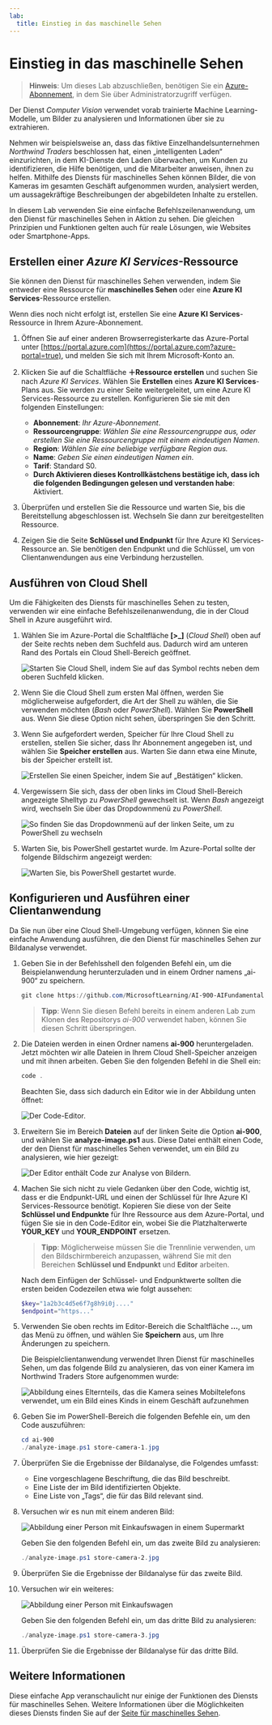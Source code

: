 ```yaml
---
lab:
  title: Einstieg in das maschinelle Sehen
---
```


# Einstieg in das maschinelle Sehen

> **Hinweis**: Um dieses Lab abzuschließen, benötigen Sie ein [Azure-Abonnement](https://azure.microsoft.com/free?azure-portal=true), in dem Sie über Administratorzugriff verfügen.

Der Dienst *Computer Vision* verwendet vorab trainierte Machine Learning-Modelle, um Bilder zu analysieren und Informationen über sie zu extrahieren.

Nehmen wir beispielsweise an, dass das fiktive Einzelhandelsunternehmen *Northwind Traders* beschlossen hat, einen „intelligenten Laden“ einzurichten, in dem KI-Dienste den Laden überwachen, um Kunden zu identifizieren, die Hilfe benötigen, und die Mitarbeiter anweisen, ihnen zu helfen. Mithilfe des Diensts für maschinelles Sehen können Bilder, die von Kameras im gesamten Geschäft aufgenommen wurden, analysiert werden, um aussagekräftige Beschreibungen der abgebildeten Inhalte zu erstellen.

In diesem Lab verwenden Sie eine einfache Befehlszeilenanwendung, um den Dienst für maschinelles Sehen in Aktion zu sehen. Die gleichen Prinzipien und Funktionen gelten auch für reale Lösungen, wie Websites oder Smartphone-Apps.

## Erstellen einer *Azure KI Services*-Ressource

Sie können den Dienst für maschinelles Sehen verwenden, indem Sie entweder eine Ressource für **maschinelles Sehen** oder eine **Azure KI Services**-Ressource erstellen.

Wenn dies noch nicht erfolgt ist, erstellen Sie eine **Azure KI Services**-Ressource in Ihrem Azure-Abonnement.

1. Öffnen Sie auf einer anderen Browserregisterkarte das Azure-Portal unter [https://portal.azure.com](https://portal.azure.com?azure-portal=true), und melden Sie sich mit Ihrem Microsoft-Konto an.

1. Klicken Sie auf die Schaltfläche **＋Ressource erstellen** und suchen Sie nach *Azure KI Services*. Wählen Sie **Erstellen** eines **Azure KI Services**-Plans aus. Sie werden zu einer Seite weitergeleitet, um eine Azure KI Services-Ressource zu erstellen. Konfigurieren Sie sie mit den folgenden Einstellungen:
    - **Abonnement**: *Ihr Azure-Abonnement*.
    - **Ressourcengruppe**: *Wählen Sie eine Ressourcengruppe aus, oder erstellen Sie eine Ressourcengruppe mit einem eindeutigen Namen*.
    - **Region**: *Wählen Sie eine beliebige verfügbare Region aus.*
    - **Name**: *Geben Sie einen eindeutigen Namen ein*.
    - **Tarif**: Standard S0.
    - **Durch Aktivieren dieses Kontrollkästchens bestätige ich, dass ich die folgenden Bedingungen gelesen und verstanden habe**: Aktiviert.

1. Überprüfen und erstellen Sie die Ressource und warten Sie, bis die Bereitstellung abgeschlossen ist. Wechseln Sie dann zur bereitgestellten Ressource.

1. Zeigen Sie die Seite **Schlüssel und Endpunkt** für Ihre Azure KI Services-Ressource an. Sie benötigen den Endpunkt und die Schlüssel, um von Clientanwendungen aus eine Verbindung herzustellen.

## Ausführen von Cloud Shell

Um die Fähigkeiten des Diensts für maschinelles Sehen zu testen, verwenden wir eine einfache Befehlszeilenanwendung, die in der Cloud Shell in Azure ausgeführt wird.

1. Wählen Sie im Azure-Portal die Schaltfläche **[>_]** (*Cloud Shell*) oben auf der Seite rechts neben dem Suchfeld aus. Dadurch wird am unteren Rand des Portals ein Cloud Shell-Bereich geöffnet.

    ![Starten Sie Cloud Shell, indem Sie auf das Symbol rechts neben dem oberen Suchfeld klicken.](media/analyze-images-computer-vision-service/powershell-portal-guide-1.png)

1. Wenn Sie die Cloud Shell zum ersten Mal öffnen, werden Sie möglicherweise aufgefordert, die Art der Shell zu wählen, die Sie verwenden möchten (*Bash* oder *PowerShell*). Wählen Sie **PowerShell** aus. Wenn Sie diese Option nicht sehen, überspringen Sie den Schritt.  

1. Wenn Sie aufgefordert werden, Speicher für Ihre Cloud Shell zu erstellen, stellen Sie sicher, dass Ihr Abonnement angegeben ist, und wählen Sie **Speicher erstellen** aus. Warten Sie dann etwa eine Minute, bis der Speicher erstellt ist.

    ![Erstellen Sie einen Speicher, indem Sie auf „Bestätigen“ klicken.](media/analyze-images-computer-vision-service/powershell-portal-guide-2.png)

1. Vergewissern Sie sich, dass der oben links im Cloud Shell-Bereich angezeigte Shelltyp zu *PowerShell* gewechselt ist. Wenn *Bash* angezeigt wird, wechseln Sie über das Dropdownmenü zu *PowerShell*.

    ![So finden Sie das Dropdownmenü auf der linken Seite, um zu PowerShell zu wechseln](media/analyze-images-computer-vision-service/powershell-portal-guide-3.png)

1. Warten Sie, bis PowerShell gestartet wurde. Im Azure-Portal sollte der folgende Bildschirm angezeigt werden:  

    ![Warten Sie, bis PowerShell gestartet wurde.](media/analyze-images-computer-vision-service/powershell-prompt.png)

## Konfigurieren und Ausführen einer Clientanwendung

Da Sie nun über eine Cloud Shell-Umgebung verfügen, können Sie eine einfache Anwendung ausführen, die den Dienst für maschinelles Sehen zur Bildanalyse verwendet.

1. Geben Sie in der Befehlsshell den folgenden Befehl ein, um die Beispielanwendung herunterzuladen und in einem Ordner namens „ai-900“ zu speichern.

    ```PowerShell
    git clone https://github.com/MicrosoftLearning/AI-900-AIFundamentals ai-900
    ```

    > **Tipp**: Wenn Sie diesen Befehl bereits in einem anderen Lab zum Klonen des Repositorys *ai-900* verwendet haben, können Sie diesen Schritt überspringen.

1. Die Dateien werden in einen Ordner namens **ai-900** heruntergeladen. Jetzt möchten wir alle Dateien in Ihrem Cloud Shell-Speicher anzeigen und mit ihnen arbeiten. Geben Sie den folgenden Befehl in die Shell ein:

    ```PowerShell
    code .
    ```

    Beachten Sie, dass sich dadurch ein Editor wie in der Abbildung unten öffnet:

    ![Der Code-Editor.](media/analyze-images-computer-vision-service/powershell-portal-guide-4.png)

1. Erweitern Sie im Bereich **Dateien** auf der linken Seite die Option **ai-900**, und wählen Sie **analyze-image.ps1** aus. Diese Datei enthält einen Code, der den Dienst für maschinelles Sehen verwendet, um ein Bild zu analysieren, wie hier gezeigt:

    ![Der Editor enthält Code zur Analyse von Bildern.](media/analyze-images-computer-vision-service/analyze-image-code.png)

1. Machen Sie sich nicht zu viele Gedanken über den Code, wichtig ist, dass er die Endpunkt-URL und einen der Schlüssel für Ihre Azure KI Services-Ressource benötigt. Kopieren Sie diese von der Seite **Schlüssel und Endpunkte** für Ihre Ressource aus dem Azure-Portal, und fügen Sie sie in den Code-Editor ein, wobei Sie die Platzhalterwerte **YOUR_KEY** und **YOUR_ENDPOINT** ersetzen.

    > **Tipp**: Möglicherweise müssen Sie die Trennlinie verwenden, um den Bildschirmbereich anzupassen, während Sie mit den Bereichen **Schlüssel und Endpunkt** und **Editor** arbeiten.

    Nach dem Einfügen der Schlüssel- und Endpunktwerte sollten die ersten beiden Codezeilen etwa wie folgt aussehen:

    ```PowerShell
    $key="1a2b3c4d5e6f7g8h9i0j...."    
    $endpoint="https..."
    ```

1. Verwenden Sie oben rechts im Editor-Bereich die Schaltfläche **...**, um das Menü zu öffnen, und wählen Sie **Speichern** aus, um Ihre Änderungen zu speichern.

    Die Beispielclientanwendung verwendet Ihren Dienst für maschinelles Sehen, um das folgende Bild zu analysieren, das von einer Kamera im Northwind Traders Store aufgenommen wurde:

    ![Abbildung eines Elternteils, das die Kamera seines Mobiltelefons verwendet, um ein Bild eines Kinds in einem Geschäft aufzunehmen](media/analyze-images-computer-vision-service/store-camera-1.jpg)

1. Geben Sie im PowerShell-Bereich die folgenden Befehle ein, um den Code auszuführen:

    ```PowerShell
    cd ai-900
    ./analyze-image.ps1 store-camera-1.jpg
    ```

1. Überprüfen Sie die Ergebnisse der Bildanalyse, die Folgendes umfasst:
    - Eine vorgeschlagene Beschriftung, die das Bild beschreibt.
    - Eine Liste der im Bild identifizierten Objekte.
    - Eine Liste von „Tags“, die für das Bild relevant sind.

1. Versuchen wir es nun mit einem anderen Bild:

    ![Abbildung einer Person mit Einkaufswagen in einem Supermarkt](media/analyze-images-computer-vision-service/store-camera-2.jpg)

    Geben Sie den folgenden Befehl ein, um das zweite Bild zu analysieren:

    ```PowerShell
    ./analyze-image.ps1 store-camera-2.jpg
    ```

1. Überprüfen Sie die Ergebnisse der Bildanalyse für das zweite Bild.

1. Versuchen wir ein weiteres:

    ![Abbildung einer Person mit Einkaufswagen](media/analyze-images-computer-vision-service/store-camera-3.jpg)

    Geben Sie den folgenden Befehl ein, um das dritte Bild zu analysieren:

    ```PowerShell
    ./analyze-image.ps1 store-camera-3.jpg
    ```

1. Überprüfen Sie die Ergebnisse der Bildanalyse für das dritte Bild.

## Weitere Informationen

Diese einfache App veranschaulicht nur einige der Funktionen des Diensts für maschinelles Sehen. Weitere Informationen über die Möglichkeiten dieses Diensts finden Sie auf der [Seite für maschinelles Sehen](https://azure.microsoft.com/products/ai-services?activetab=pivot:visiontab).

